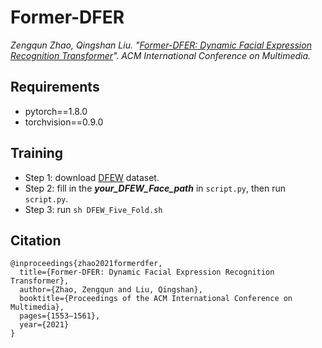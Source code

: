 # Former-DFER

*Zengqun Zhao, Qingshan Liu. "[Former-DFER: Dynamic Facial Expression Recognition Transformer](https://zengqunzhao.github.io/doc/pdfs/MM2021.pdf)". ACM International Conference on Multimedia.*

## Requirements

- pytorch==1.8.0
- torchvision==0.9.0

## Training


- Step 1: download [DFEW](https://dfew-dataset.github.io) dataset.
- Step 2: fill in the ***your_DFEW_Face_path*** in ```script.py```, then run ```script.py```.
- Step 3: run ``` sh DFEW_Five_Fold.sh ```

## Citation

```
@inproceedings{zhao2021formerdfer,
  title={Former-DFER: Dynamic Facial Expression Recognition Transformer},
  author={Zhao, Zengqun and Liu, Qingshan},
  booktitle={Proceedings of the ACM International Conference on Multimedia},
  pages={1553–1561},
  year={2021}
}
```
